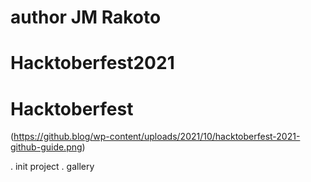 # author JM Rakoto

# Hacktoberfest2021

# Hacktoberfest

(https://github.blog/wp-content/uploads/2021/10/hacktoberfest-2021-github-guide.png)

. init project
. gallery
